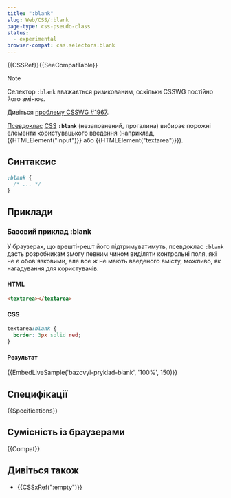 ```yaml
---
title: ":blank"
slug: Web/CSS/:blank
page-type: css-pseudo-class
status:
  - experimental
browser-compat: css.selectors.blank
---
```


{{CSSRef}}{{SeeCompatTable}}

> [!NOTE]
> Селектор `:blank` вважається ризикованим, оскільки CSSWG постійно його змінює.
>
> Дивіться [проблему CSSWG #1967](https://github.com/w3c/csswg-drafts/issues/1967).

[Псевдоклас](/uk/docs/Web/CSS/Pseudo-classes) [CSS](/uk/docs/Web/CSS) **`:blank`** (незаповнений, прогалина) вибирає порожні елементи користувацького введення (наприклад, {{HTMLElement("input")}} або {{HTMLElement("textarea")}}).

## Синтаксис

```css
:blank {
  /* ... */
}
```

## Приклади

### Базовий приклад :blank

У браузерах, що врешті-решт його підтримуватимуть, псевдоклас `:blank` дасть розробникам змогу певним чином виділяти контрольні поля, які не є обов'язковими, але все ж не мають введеного вмісту, можливо, як нагадування для користувачів.

#### HTML

```html
<textarea></textarea>
```

#### CSS

```css
textarea:blank {
  border: 3px solid red;
}
```

#### Результат

{{EmbedLiveSample('bazovyi-pryklad-blank', '100%', 150)}}

## Специфікації

{{Specifications}}

## Сумісність із браузерами

{{Compat}}

## Дивіться також

- {{CSSxRef(":empty")}}
